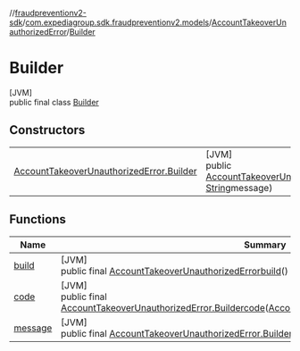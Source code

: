 //[fraudpreventionv2-sdk](../../../../index.md)/[com.expediagroup.sdk.fraudpreventionv2.models](../../index.md)/[AccountTakeoverUnauthorizedError](../index.md)/[Builder](index.md)

# Builder

[JVM]\
public final class [Builder](index.md)

## Constructors

| | |
|---|---|
| [AccountTakeoverUnauthorizedError.Builder](-account-takeover-unauthorized-error.-builder.md) | [JVM]<br>public [AccountTakeoverUnauthorizedError.Builder](index.md)[AccountTakeoverUnauthorizedError.Builder](-account-takeover-unauthorized-error.-builder.md)([AccountTakeoverUnauthorizedError.Code](../-code/index.md)code, [String](https://docs.oracle.com/javase/8/docs/api/java/lang/String.html)message) |

## Functions

| Name | Summary |
|---|---|
| [build](build.md) | [JVM]<br>public final [AccountTakeoverUnauthorizedError](../index.md)[build](build.md)() |
| [code](code.md) | [JVM]<br>public final [AccountTakeoverUnauthorizedError.Builder](index.md)[code](code.md)([AccountTakeoverUnauthorizedError.Code](../-code/index.md)code) |
| [message](message.md) | [JVM]<br>public final [AccountTakeoverUnauthorizedError.Builder](index.md)[message](message.md)([String](https://docs.oracle.com/javase/8/docs/api/java/lang/String.html)message) |
